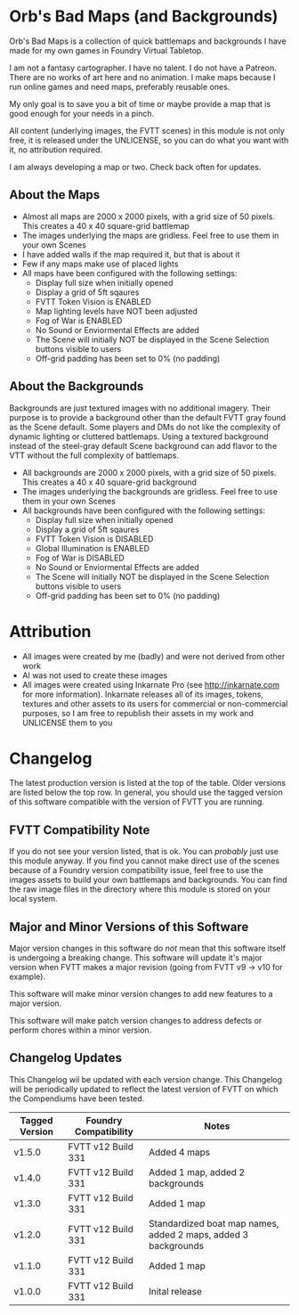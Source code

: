 # Orb's Bad Maps (and Backgrounds)
Orb's Bad Maps is a collection of quick battlemaps and backgrounds I have made for my own games in Foundry Virtual Tabletop.

I am not a fantasy cartographer.
I have no talent. I do not have a Patreon. 
There are no works of art here and no animation.
I make maps because I run online games and need maps, preferably reusable ones.

My only goal is to save you a bit of time or maybe provide a map that is good enough for your needs in a pinch.

All content (underlying images, the FVTT scenes) in this module is not only free, it is released under the UNLICENSE, so you can do what you want with it, no attribution required.

I am always developing a map or two. Check back often for updates.

## About the Maps
* Almost all maps are 2000 x 2000 pixels, with a grid size of 50 pixels. This creates a 40 x 40 square-grid battlemap
* The images underlying the maps are gridless. Feel free to use them in your own Scenes
* I have added walls if the map required it, but that is about it
* Few if any maps make use of placed lights
* All maps have been configured with the following settings:
  * Display full size when initially opened
  * Display a grid of 5ft sqaures
  * FVTT Token Vision is ENABLED
  * Map lighting levels have NOT been adjusted
  * Fog of War is ENABLED
  * No Sound or Enviormental Effects are added
  * The Scene will initially NOT be displayed in the Scene Selection buttons visible to users
  * Off-grid padding has been set to 0% (no padding)

## About the Backgrounds
Backgrounds are just textured images with no additional imagery.
Their purpose is to provide a background other than the default FVTT gray found as the Scene default.
Some players and DMs do not like the complexity of dynamic lighting or cluttered battlemaps. Using a textured background instead of the steel-gray default Scene background can add flavor to the VTT without the full complexity of battlemaps.

* All backgrounds are 2000 x 2000 pixels, with a grid size of 50 pixels. This creates a 40 x 40 square-grid background
* The images underlying the backgrounds are gridless. Feel free to use them in your own Scenes
* All backgrounds have been configured with the following settings:
  * Display full size when initially opened
  * Display a grid of 5ft sqaures
  * FVTT Token Vision is DISABLED
  * Global Illumination is ENABLED
  * Fog of War is DISABLED
  * No Sound or Enviormental Effects are added
  * The Scene will initially NOT be displayed in the Scene Selection buttons visible to users
  * Off-grid padding has been set to 0% (no padding)

# Attribution
* All images were created by me (badly) and were not derived from other work
* AI was not used to create these images 
* All images were created using Inkarnate Pro (see http://inkarnate.com for more information). Inkarnate releases all of its images, tokens, textures and other assets to its users for commercial or non-commercial purposes, so I am free to republish their assets in my work and UNLICENSE them to you

# Changelog
The latest production version is listed at the top of the table.
Older versions are listed below the top row.
In general, you should use the tagged version of this software compatible with the version of FVTT you are running.

## FVTT Compatibility Note
If you do not see your version listed, that is ok. You can _probably_ just use this module anyway.
If you find you cannot make direct use of the scenes because of a Foundry version compatibility issue, feel free to use the images assets to build your own battlemaps and backgrounds.
You can find the raw image files in the directory where this module is stored on your local system.

## Major and Minor Versions of this Software
Major version changes in this software do _not_ mean that this software itself is undergoing a breaking change.
This software will update it's major version when FVTT makes a major revision (going from FVTT v9 -> v10 for example).

This software will make minor version changes to add new features to a major version.

This software will make patch version changes to address defects or perform chores within a minor version.

## Changelog Updates
This Changelog wil be updated with each version change.
This Changelog will be periodically updated to reflect the latest version of FVTT on which the Compendiums have been tested.

| Tagged Version | Foundry Compatibility | Notes |
|----------------|-----------------------|-------|
| v1.5.0         | FVTT v12 Build 331    |Added 4 maps|
| v1.4.0         | FVTT v12 Build 331    |Added 1 map, added 2 backgrounds|
| v1.3.0         | FVTT v12 Build 331    |Added 1 map|
| v1.2.0         | FVTT v12 Build 331    |Standardized boat map names, added 2 maps, added 3 backgrounds|
| v1.1.0         | FVTT v12 Build 331    |Added 1 map|
| v1.0.0         | FVTT v12 Build 331    |Inital release|